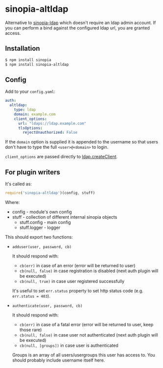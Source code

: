 # sinopia-altldap

Alternative to [sinopia-ldap](https://github.com/rlidwka/sinopia-ldap)
which doesn't require an ldap admin account.  If you can perform a bind
against the configured ldap url, you are granted access.


## Installation

```sh
$ npm install sinopia
$ npm install sinopia-altldap
```

## Config

Add to your `config.yaml`:

```yaml
auth:
  altldap:
    type: ldap
    domain: example.com
    client_options:
      url: "ldaps://ldap.example.com"
      tlsOptions:
        rejectUnauthorized: False
```

If the ```domain``` option is supplied it is appended to the username so that users don't have to type
the full ```<user>@<domain>``` to login.

```client_options``` are passed directly to [ldap.createClient](http://ldapjs.org/client.html#create-a-client).

## For plugin writers

It's called as:

```js
require('sinopia-altldap')(config, stuff)
```

Where:

 - config - module's own config
 - stuff - collection of different internal sinopia objects
   - stuff.config - main config
   - stuff.logger - logger

This should export two functions:

 - `adduser(user, password, cb)`
   
   It should respond with:
    - `cb(err)` in case of an error (error will be returned to user)
    - `cb(null, false)` in case registration is disabled (next auth plugin will be executed)
    - `cb(null, true)` in case user registered successfully
   
   It's useful to set `err.status` property to set http status code (e.g. `err.status = 403`).

 - `authenticate(user, password, cb)`
   
   It should respond with:
    - `cb(err)` in case of a fatal error (error will be returned to user, keep those rare)
    - `cb(null, false)` in case user not authenticated (next auth plugin will be executed)
    - `cb(null, [groups])` in case user is authenticated
   
   Groups is an array of all users/usergroups this user has access to. You should probably include username itself here.
   
